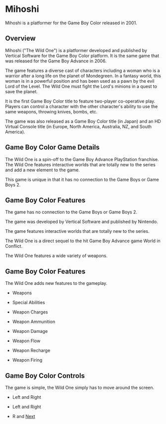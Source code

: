 # Mihoshi

Mihoshi is a platformer for the Game Boy Color released in 2001.

## Overview

Mihoshi ("The Wild One") is a platformer developed and published by Vertical Software for the Game Boy Color platform. It is the same game that was released for the Game Boy Advance in 2006.

The game features a diverse cast of characters including a woman who is a warrior after a long life on the planet of Mondegreen. In a fantasy world, this woman is in a powerful position and has been used as a pawn by the evil Lord of the Level. The Wild One must fight the Lord's minions in a quest to save the planet.

It is the first Game Boy Color title to feature two-player co-operative play. Players can control a character with the other character's ability to use the same weapons, throwing knives, bombs, etc.

The game was also released as a Game Boy Color title (in Japan) and an HD Virtual Console title (in Europe, North America, Australia, NZ, and South America).

## Game Boy Color Game Details

The Wild One is a spin-off to the Game Boy Advance PlayStation franchise. The Wild One features interactive worlds that are totally new to the series and add a new element to the game.

This game is unique in that it has no connection to the Game Boys or Game Boys 2.

## Game Boy Color Features

The game has no connection to the Game Boys or Game Boys 2.

The game was developed by Vertical Software and published by Nintendo.

The game features interactive worlds that are totally new to the series.

The Wild One is a direct sequel to the hit Game Boy Advance game World in Conflict.

The Wild One features a wide variety of weapons.

## Game Boy Color Features

The Wild One adds new features to the gameplay.

*   Weapons

*   Special Abilities

*   Weapon Charges

*   Weapon Ammunition

*   Weapon Damage

*   Weapon Flow

*   Weapon Recharge

*   Weapon Firing

## Game Boy Color Controls

The game is simple, the Wild One simply has to move around the screen.

*   Left and Right

*   Left and Right

*   R and
[Next](348.md)
